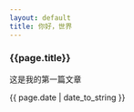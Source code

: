 ```yaml
---
layout: default
title: 你好，世界
---
```


### {{page.title}}

这是我的第一篇文章

{{ page.date | date_to_string }}
